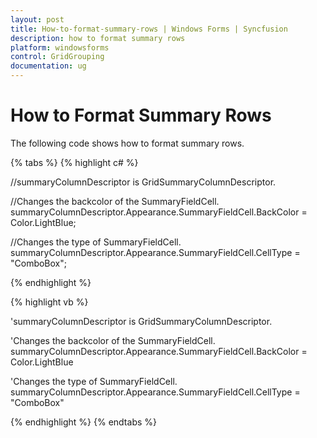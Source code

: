 ```yaml
---
layout: post
title: How-to-format-summary-rows | Windows Forms | Syncfusion
description: how to format summary rows
platform: windowsforms
control: GridGrouping
documentation: ug
---
```


# How to Format Summary Rows

The following code shows how to format summary rows.

{% tabs %}
{% highlight c# %}

//summaryColumnDescriptor is GridSummaryColumnDescriptor. 

//Changes the backcolor of the SummaryFieldCell.
summaryColumnDescriptor.Appearance.SummaryFieldCell.BackColor = Color.LightBlue;

//Changes the type of SummaryFieldCell.
summaryColumnDescriptor.Appearance.SummaryFieldCell.CellType = "ComboBox";

{% endhighlight  %}

{% highlight vb %}

'summaryColumnDescriptor is GridSummaryColumnDescriptor. 

'Changes the backcolor of the SummaryFieldCell.
summaryColumnDescriptor.Appearance.SummaryFieldCell.BackColor = Color.LightBlue

'Changes the type of SummaryFieldCell.
summaryColumnDescriptor.Appearance.SummaryFieldCell.CellType = "ComboBox"

{% endhighlight  %}
{% endtabs %}